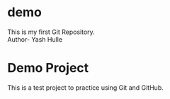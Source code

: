# demo
This is my first Git Repository. 
<br>
Author- Yash Hulle 
# Demo Project

This is a test project to practice using Git and GitHub.

